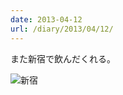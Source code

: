 ```yaml
---
date: 2013-04-12
url: /diary/2013/04/12/
---
```


また新宿で飲んだくれる。

![新宿](http://instagram.com/p/YAhq6FyLoc/media?size=l "新宿")